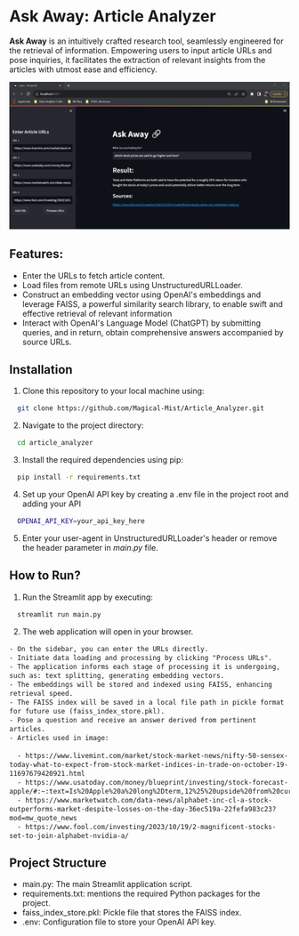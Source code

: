 
# Ask Away: Article Analyzer

**Ask Away** is an intuitively crafted research tool, seamlessly engineered for the retrieval of information. Empowering users to input article URLs and pose inquiries, it facilitates the extraction of relevant insights from the articles with utmost ease and efficiency.


![](ask_away.png)


## Features:

  - Enter the URLs to fetch article content.
  - Load files from remote URLs using UnstructuredURLLoader.
  - Construct an embedding vector using OpenAI's embeddings and leverage FAISS, a powerful similarity search library, to enable swift and effective retrieval of relevant information
  - Interact with OpenAI's Language Model (ChatGPT) by submitting queries, and in return, obtain comprehensive answers accompanied by source URLs.


## Installation

  1. Clone this repository to your local machine using:

  ```bash
    git clone https://github.com/Magical-Mist/Article_Analyzer.git
  ```
  2. Navigate to the project directory:

  ```bash
    cd article_analyzer
  ```
  3. Install the required dependencies using pip:

  ```bash
    pip install -r requirements.txt
  ```
  4. Set up your OpenAI API key by creating a .env file in the project root and adding your API

  ```bash
    OPENAI_API_KEY=your_api_key_here
  ```
  5. Enter your user-agent in UnstructuredURLLoader's header or remove the header parameter in _main.py_ file.

## How to Run?

  1. Run the Streamlit app by executing:

  ```bash
    streamlit run main.py
  ```
  2. The web application will open in your browser.
  
    - On the sidebar, you can enter the URLs directly.
    - Initiate data loading and processing by clicking "Process URLs".
    - The application informs each stage of processing it is undergoing, such as: text splitting, generating embedding vectors.
    - The embeddings will be stored and indexed using FAISS, enhancing retrieval speed.
    - The FAISS index will be saved in a local file path in pickle format for future use (faiss_index_store.pkl).
    - Pose a question and receive an answer derived from pertinent articles.
    - Articles used in image:
	
      - https://www.livemint.com/market/stock-market-news/nifty-50-sensex-today-what-to-expect-from-stock-market-indices-in-trade-on-october-19-11697679420921.html
      - https://www.usatoday.com/money/blueprint/investing/stock-forecast-apple/#:~:text=Is%20Apple%20a%20long%2Dterm,12%25%20upside%20from%20current%20levels.
      - https://www.marketwatch.com/data-news/alphabet-inc-cl-a-stock-outperforms-market-despite-losses-on-the-day-36ec519a-22fefa983c23?mod=mw_quote_news
      - https://www.fool.com/investing/2023/10/19/2-magnificent-stocks-set-to-join-alphabet-nvidia-a/

## Project Structure

  - main.py: The main Streamlit application script.
  - requirements.txt: mentions the required Python packages for the project.
  - faiss_index_store.pkl: Pickle file that stores the FAISS index.
  - .env: Configuration file to store your OpenAI API key.